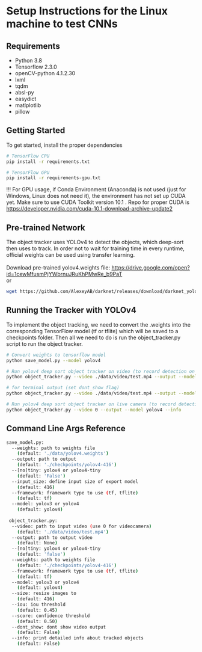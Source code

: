 # Setup Instructions for the Linux machine to test CNNs
## Requirements
 * Python 3.8
 * Tensorflow 2.3.0
 * openCV-python 4.1.2.30
 * lxml
 * tqdm
 * absl-py
 * easydict
 * matlplotlib
 * pillow
## Getting Started
To get started, install the proper dependencies

```bash
# TensorFlow CPU
pip install -r requirements.txt

# TensorFlow GPU
pip install -r requirements-gpu.txt
```

\!!! For GPU usage, if Conda Environment (Anaconda) is not used (just for Windows, Linux does not need it), the environment has not set up CUDA yet. Make sure to use CUDA Toolkit version 10.1 . Repo for proper CUDA is
https://developer.nvidia.com/cuda-10.1-download-archive-update2

## Pre-trained Network
The object tracker uses YOLOv4 to detect the objects, which deep-sort then uses to track. In order not to wait for training time in every runtime, official weights can be used using transfer learning.
<br/>
<br/> Download pre-trained yolov4.weights file: https://drive.google.com/open?id=1cewMfusmPjYWbrnuJRuKhPMwRe_b9PaT
<br/>
or<br/>

```bash
wget https://github.com/AlexeyAB/darknet/releases/download/darknet_yolo_v3_optimal/yolov4.weights -P data/
```

## Running the Tracker with YOLOv4
To implement the object tracking, we need to convert the .weights into the corresponding TensorFlow model (tf or tflite) which will be saved to a checkpoints folder. Then all we need to do is run the object_tracker.py script to run the object tracker.

```bash
# Convert weights to tensorflow model
python save_model.py --model yolov4 

# Run yolov4 deep sort object tracker on video (to record detection on a video file, set --output flag to related directory)
python object_tracker.py --video ./data/video/test.mp4 --output --model yolov4 --info

# for terminal output (set dont_show flag)
python object_tracker.py --video ./data/video/test.mp4 --output --model yolov4 --dont_show --info

# Run yolov4 deep sort object tracker on live camera (to record detection on a video file, set --output flag to related directory)
python object_tracker.py --video 0 --output --model yolov4 --info
```

## Command Line Args Reference

```bash
save_model.py:
  --weights: path to weights file
    (default: './data/yolov4.weights')
  --output: path to output
    (default: './checkpoints/yolov4-416')
  --[no]tiny: yolov4 or yolov4-tiny
    (default: 'False')
  --input_size: define input size of export model
    (default: 416)
  --framework: framework type to use (tf, tflite)
    (default: tf)
  --model: yolov3 or yolov4
    (default: yolov4)
    
 object_tracker.py:
  --video: path to input video (use 0 for videocamera)
    (default: './data/video/test.mp4')
  --output: path to output video 
    (default: None)
  --[no]tiny: yolov4 or yolov4-tiny
    (default: 'false')
  --weights: path to weights file
    (default: './checkpoints/yolov4-416')
  --framework: framework type to use (tf, tflite)
    (default: tf)
  --model: yolov3 or yolov4
    (default: yolov4)
  --size: resize images to
    (default: 416)
  --iou: iou threshold
    (default: 0.45)
  --score: confidence threshold
    (default: 0.50)
  --dont_show: dont show video output
    (default: False)
  --info: print detailed info about tracked objects
    (default: False)
```
